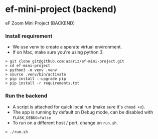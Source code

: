 # ef-mini-project (backend)
eF Zoom Mini Project (BACKEND)

### Install requirement
- We use venv to create a sperate virtual environment.
- If on Mac, make sure you're using python 3.

```
> git clone git@github.com:azariz/ef-mini-project.git
> cd ef-mini-project
> python3 -m venv .venv
> source .venv/bin/activate
> pip install --upgrade pip
> pip install -r requirements.txt
```

### Run the backend
- A script is attached for quick local run (make sure it's ```chmod +x```).
- The app is running by default on Debug mode, can be disabled with ````FLASK_DEBUG=false````
- To run on a different host / port, change on ```run.sh```.
```
> ./run.sh
```